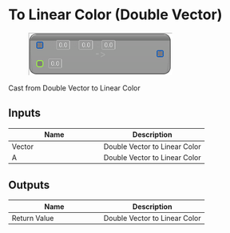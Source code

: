 # To Linear Color (Double Vector)

<div align="left" data-full-width="false">

<figure><img src="../../../../api/Math/Conversions/To_Linear_Color_(Double_Vector).png" alt=""><figcaption></figcaption></figure>

</div>

Cast from Double Vector to Linear Color

## Inputs

<table><thead><tr><th width="170">Name</th><th>Description</th></tr></thead><tbody><tr><td>Vector</td><td>Double Vector to Linear Color</td></tr><tr><td>A</td><td>Double Vector to Linear Color</td></tr></tbody></table>

## Outputs

<table><thead><tr><th width="170">Name</th><th>Description</th></tr></thead><tbody><tr><td>Return Value</td><td>Double Vector to Linear Color</td></tr></tbody></table>
